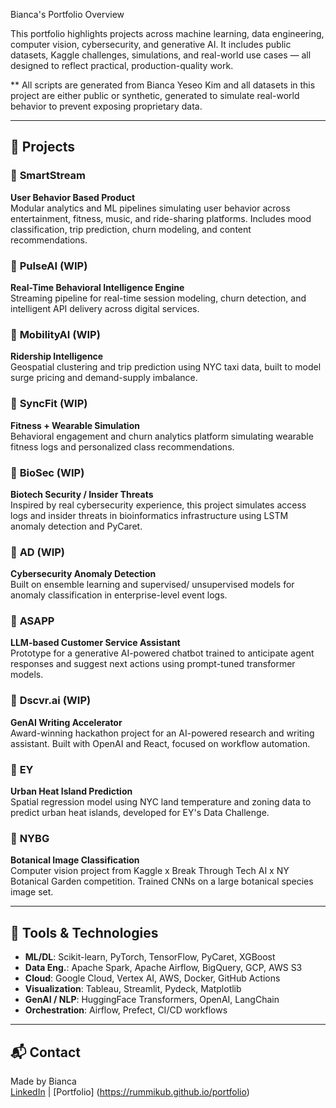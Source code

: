  Bianca's Portfolio Overview

This portfolio highlights projects across machine learning, data engineering, computer vision, cybersecurity, and generative AI. It includes public datasets, Kaggle challenges, simulations, and real-world use cases — all designed to reflect practical, production-quality work.


** All scripts are generated from Bianca Yeseo Kim and all datasets in this project are either public or synthetic, generated to simulate real-world behavior to prevent exposing proprietary data.


---

## 🚀 Projects

### 🔹 **SmartStream**  
**User Behavior Based Product**  
Modular analytics and ML pipelines simulating user behavior across entertainment, fitness, music, and ride-sharing platforms. Includes mood classification, trip prediction, churn modeling, and content recommendations.

### 🔹 **PulseAI**  (WIP)
**Real-Time Behavioral Intelligence Engine**  
Streaming pipeline for real-time session modeling, churn detection, and intelligent API delivery across digital services.

### 🔹 **MobilityAI**  (WIP)
**Ridership Intelligence**  
Geospatial clustering and trip prediction using NYC taxi data, built to model surge pricing and demand-supply imbalance.

### 🔹 **SyncFit**  (WIP)
**Fitness + Wearable Simulation**  
Behavioral engagement and churn analytics platform simulating wearable fitness logs and personalized class recommendations.

### 🔹 **BioSec**  (WIP)
**Biotech Security / Insider Threats**  
Inspired by real cybersecurity experience, this project simulates access logs and insider threats in bioinformatics infrastructure using LSTM anomaly detection and PyCaret.

### 🔹 **AD**  (WIP)
**Cybersecurity Anomaly Detection**  
Built on ensemble learning and supervised/ unsupervised models for anomaly classification in enterprise-level event logs.

### 🔹 **ASAPP**  
**LLM-based Customer Service Assistant**  
Prototype for a generative AI-powered chatbot trained to anticipate agent responses and suggest next actions using prompt-tuned transformer models.

### 🔹 **Dscvr.ai**  (WIP)
**GenAI Writing Accelerator**  
Award-winning hackathon project for an AI-powered research and writing assistant. Built with OpenAI and React, focused on workflow automation.

### 🔹 **EY**  
**Urban Heat Island Prediction**  
Spatial regression model using NYC land temperature and zoning data to predict urban heat islands, developed for EY's Data Challenge.

### 🔹 **NYBG**  
**Botanical Image Classification**  
Computer vision project from Kaggle x Break Through Tech AI x NY Botanical Garden competition. Trained CNNs on a large botanical species image set.

---

## 🧰 Tools & Technologies
- **ML/DL**: Scikit-learn, PyTorch, TensorFlow, PyCaret, XGBoost
- **Data Eng.**: Apache Spark, Apache Airflow, BigQuery, GCP, AWS S3
- **Cloud**: Google Cloud, Vertex AI, AWS, Docker, GitHub Actions
- **Visualization**: Tableau, Streamlit, Pydeck, Matplotlib
- **GenAI / NLP**: HuggingFace Transformers, OpenAI, LangChain
- **Orchestration**: Airflow, Prefect, CI/CD workflows

---

## 📬 Contact
Made by Bianca  
[LinkedIn](https://linkedin.com/in/yeseobiancakim) | [Portfolio] (https://rummikub.github.io/portfolio)